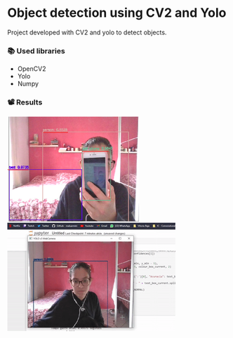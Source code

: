 # Object detection using CV2 and Yolo
Project developed with CV2 and yolo to detect objects.

### :books: Used libraries
  - OpenCV2
  - Yolo
  - Numpy
 
### :film_projector: Results
<div style={{display:flex, flexDirection:column, justifyContent:center, alignItens:center}}>


<img src="/results/image5.png" width="300"> ![Output sample](https://github.com/maluarmini/Object_detection_using_CV2_and_Yolo/blob/master/results/result.gif) 
</div>

